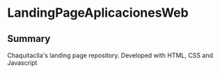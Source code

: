 # LandingPageAplicacionesWeb

## Summary
Chaquitaclla's landing page repository.
Developed with HTML, CSS and Javascript

